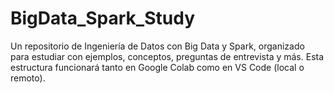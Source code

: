 # BigData_Spark_Study
Un repositorio de Ingeniería de Datos con Big Data y Spark, organizado para estudiar con ejemplos, conceptos, preguntas de entrevista y más. Esta estructura funcionará tanto en Google Colab como en VS Code (local o remoto).
